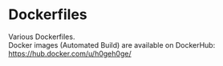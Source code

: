 # Dockerfiles
Various Dockerfiles.  
Docker images (Automated Build) are available on DockerHub: https://hub.docker.com/u/h0geh0ge/  
